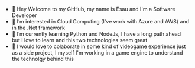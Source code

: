 - 👋 Hey Welcome to my GitHub, my name is Esau and I'm a Software Developer
- 👀 I’m interested in Cloud Computing (I've work with Azure and AWS) and in the .Net framework
- 🌱 I’m currently learning Python and NodeJs, I have a long path ahead but I love to learn and this two technologies seem great
- 💞️ I would love to colaborate in some kind of videogame experience just as a side project, I myself I'm working in a game engine to understand the technolgy behind this

<!---
EsauBz/EsauBz is a ✨ special ✨ repository because its `README.md` (this file) appears on your GitHub profile.
You can click the Preview link to take a look at your changes.
--->
